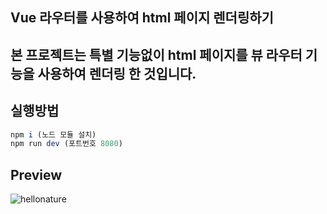 ## Vue 라우터를 사용하여 html 페이지 렌더링하기
## 본 프로젝트는 특별 기능없이 html 페이지를 뷰 라우터 기능을 사용하여 렌더링 한 것입니다.


## 실행방법
```javascript
npm i (노드 모듈 설치)
npm run dev (포트번호 8080)
```

## Preview
![hellonature](https://user-images.githubusercontent.com/77400522/140255135-f0883b9a-c7e7-4406-ba29-9177e9fd01d3.gif)
